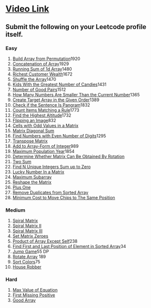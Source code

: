 # [Video Link](https://youtu.be/n60Dn0UsbEk)

## Submit the following on your Leetcode profile itself.

### Easy
1. [Build Array from Permutation](https://leetcode.com/problems/build-array-from-permutation/)1920
2. [Concatenation of Array](https://leetcode.com/problems/concatenation-of-array/)1929
3. [Running Sum of 1d Array](https://leetcode.com/problems/running-sum-of-1d-array/)1480
4. [Richest Customer Wealth](https://leetcode.com/problems/richest-customer-wealth/)1672
5. [Shuffle the Array](https://leetcode.com/problems/shuffle-the-array/)1470
6. [Kids With the Greatest Number of Candies](https://leetcode.com/problems/kids-with-the-greatest-number-of-candies/)1431
7. [Number of Good Pairs](https://leetcode.com/problems/number-of-good-pairs/)1512
8. [How Many Numbers Are Smaller Than the Current Number](https://leetcode.com/problems/how-many-numbers-are-smaller-than-the-current-number/)1365
9. [Create Target Array in the Given Order](https://leetcode.com/problems/create-target-array-in-the-given-order/)1389
10. [Check if the Sentence Is Pangram](https://leetcode.com/problems/check-if-the-sentence-is-pangram/)1832
11. [Count Items Matching a Rule](https://leetcode.com/problems/count-items-matching-a-rule/)1773
12. [Find the Highest Altitude](https://leetcode.com/problems/find-the-highest-altitude/)1732
13. [Flipping an Image](https://leetcode.com/problems/flipping-an-image/)832
14. [Cells with Odd Values in a Matrix](https://leetcode.com/problems/cells-with-odd-values-in-a-matrix/)
15. [Matrix Diagonal Sum](https://leetcode.com/problems/matrix-diagonal-sum/)
16. [Find Numbers with Even Number of Digits](https://leetcode.com/problems/find-numbers-with-even-number-of-digits/)1295
17. [Transpose Matrix](https://leetcode.com/problems/transpose-matrix/)
18. [Add to Array-Form of Integer](https://leetcode.com/problems/add-to-array-form-of-integer/)989
19. [Maximum Population Year](https://leetcode.com/problems/maximum-population-year/)1854
20. [Determine Whether Matrix Can Be Obtained By Rotation](https://leetcode.com/problems/determine-whether-matrix-can-be-obtained-by-rotation/)
21. [Two Sum](https://leetcode.com/problems/two-sum/)
22. [Find N Unique Integers Sum up to Zero](https://leetcode.com/problems/find-n-unique-integers-sum-up-to-zero/)
23. [Lucky Number In a Matrix](https://leetcode.com/problems/lucky-numbers-in-a-matrix/)
24. [Maximum Subarray](https://leetcode.com/problems/maximum-subarray/)
25. [Reshape the Matrix](https://leetcode.com/problems/reshape-the-matrix/)
26. [Plus One](https://leetcode.com/problems/plus-one/)
27. [Remove Duplicates from Sorted Array](https://leetcode.com/problems/remove-duplicates-from-sorted-array/)
28. [Minimum Cost to Move Chips to The Same Position](https://leetcode.com/problems/minimum-cost-to-move-chips-to-the-same-position/)

### Medium
1. [Spiral Matrix](https://leetcode.com/problems/spiral-matrix/)
2. [Spiral Matrix II](https://leetcode.com/problems/spiral-matrix-ii/)
3. [Spiral Matrix III](https://leetcode.com/problems/spiral-matrix-iii/)
4. [Set Matrix Zeroes](https://leetcode.com/problems/set-matrix-zeroes/)
5. [Product of Array Except Self](https://leetcode.com/problems/product-of-array-except-self/)238
6. [Find First and Last Position of Element in Sorted Array](https://leetcode.com/problems/find-first-and-last-position-of-element-in-sorted-array/)34
7. [Jump Game](https://leetcode.com/problems/jump-game/)55 DP
8. [Rotate Array](https://leetcode.com/problems/rotate-array/) 189
9. [Sort Colors](https://leetcode.com/problems/sort-colors/)75
10. [House Robber](https://leetcode.com/problems/house-robber/)

### Hard
1. [Max Value of Equation](https://leetcode.com/problems/max-value-of-equation/)
2. [First Missing Positive](https://leetcode.com/problems/first-missing-positive/)
3. [Good Array](https://leetcode.com/problems/check-if-it-is-a-good-array/)
